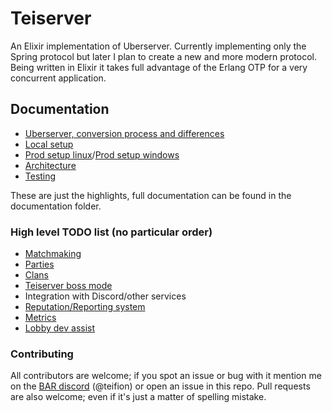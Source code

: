 # Teiserver
An Elixir implementation of Uberserver. Currently implementing only the Spring protocol but later I plan to create a new and more modern protocol. Being written in Elixir it takes full advantage of the Erlang OTP for a very concurrent application.

## Documentation
- [Uberserver, conversion process and differences](/documents/guides/uberserver.md)
- [Local setup](/documents/guides/local_setup.md)
- [Prod setup linux](/documents/guides/production_setup_linux.md)/[Prod setup windows](/documents/guides/production_setup_windows.md)
- [Architecture](/documents/architecture.md)
- [Testing](/documents/guides/testing.md)

These are just the highlights, full documentation can be found in the documentation folder.

### High level TODO list (no particular order)
- [Matchmaking](/documents/spring/matchmaking.md)
- [Parties](/documents/spring/parties.md)
- [Clans](/documents/designs/clans.md)
- [Teiserver boss mode](/documents/designs/teiserver_boss.md)
- Integration with Discord/other services
- [Reputation/Reporting system](/documents/designs/reputation.md)
- [Metrics](/documents/designs/metrics.md)
- [Lobby dev assist](/documents/designs/dev_assist.md)

### Contributing
All contributors are welcome; if you spot an issue or bug with it mention me on the [BAR discord](https://discord.gg/N968ddE) (@teifion) or open an issue in this repo. Pull requests are also welcome; even if it's just a matter of spelling mistake.
